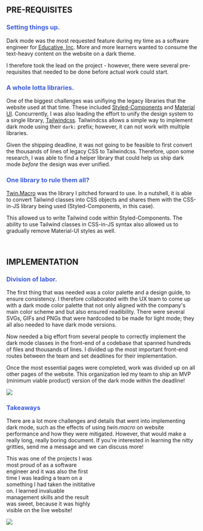 <h2 class="sub-heading"> PRE-REQUISITES </h2>
<h3 style="color:#3C5CDE;"> Setting things up. </h3>

Dark mode was the most requested feature during my time as a software engineer for [Educative, Inc](https://www.educative.io). More and more learners wanted to consume the text-heavy content on the website on a dark theme.

I therefore took the lead on the project - however, there were several pre-requisites that needed to be done before actual work could start.

<h3 style="color:#3C5CDE;"> A whole lotta libraries. </h3>

One of the biggest challenges was unifiying the legacy libraries that the website used at that time. These included [Styled-Components](https://styled-components.com/) and [Material UI](https://material.io/). Concurrently, I was also leading the effort to unify the design system to a single library, [Tailwindcss](https://tailwindcss.com/). Tailwindcss allows a simple way to implement dark mode using their `dark:` prefix; however, it can not work with multiple libraries.

Given the shipping deadline, it was not going to be feasible to first convert the thousands of lines of legacy CSS to Tailwindcss. Therefore, upon some research, I was able to find a helper library that could help us ship dark mode _before_ the design was ever unified.

<h3 style="color:#3C5CDE;"> One library to rule them all? </h3>

[Twin.Macro](https://github.com/ben-rogerson/twin.macro) was the library I pitched forward to use. In a nutshell, it is able to convert Tailwind classes into CSS objects and shares them with the CSS-in-JS library being used (Styled-Components, in this case).

This allowed us to write Tailwind code within Styled-Components. The ability to use Tailwind classes in CSS-in-JS syntax also allowed us to gradually remove Material-UI styles as well.

<br>

<h2 class="sub-heading"> IMPLEMENTATION </h2>
<h3 style="color:#3C5CDE;"> Division of labor. </h3>

The first thing that was needed was a color palette and a design guide, to ensure consistency. I therefore collaborated with the UX team to come up with a dark mode color palette that not only aligned with the company's main color scheme and but also ensured readibility. There were several SVGs, GIFs and PNGs that were hardcoded to be made for light mode; they all also needed to have dark mode versions.

Now needed a big effort from several people to correctly implement the dark mode classes in the front-end of a codebase that spanned hundreds of files and thousands of lines. I divided up the most important front-end routes between the team and set deadlines for their implementation.

Once the most essential pages were completed, work was divided up on all other pages of the website. This organization led my team to ship an MVP (minimum viable product) version of the dark mode within the deadline!

<div class="flex justify-center w-full">
<img loading="lazy"  class="w-full" src="/info/works/dark-mode/dark-mode-1.svg" />
</div>

<h3 style="color:#3C5CDE;"> Takeaways </h3>

There are a lot more challenges and details that went into implementing dark mode, such as the effects of using _twin.macro_ on website performance and how they were mitigated. However, that would make a really long, really boring document. If you're interested in learning the nitty gritties, send me a message and we can discuss more!

<div class="flex justify-between"> 
    <div style="width: 48%" class="flex flex-col justify-evenly">

This was one of the projects I was most proud of as a software engineer and it was also the first time I was leading a team on a something I had taken the inititative on. I learned invaluable management skills and the result was sweet, because it was highly visible on the live website!

</div>
<div style="width: 48%" class="flex justify-center">
<img loading="lazy" class="w-full" src="/info/works/dark-mode/dark-mode-2.svg" />
</div>
</div>
